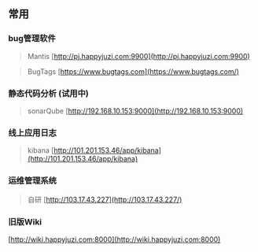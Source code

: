 ## 常用
### bug管理软件
> Mantis
 [http://pj.happyjuzi.com:9900](http://pj.happyjuzi.com:9900)

> BugTags
[https://www.bugtags.com](https://www.bugtags.com/)

### 静态代码分析 (试用中)
> sonarQube
[http://192.168.10.153:9000](http://192.168.10.153:9000)

### 线上应用日志
> kibana
[http://101.201.153.46/app/kibana](http://101.201.153.46/app/kibana)

### 运维管理系统
> 自研
[http://103.17.43.227](http://103.17.43.227/)

### 旧版Wiki

[http://wiki.happyjuzi.com:8000](http://wiki.happyjuzi.com:8000)


